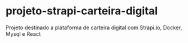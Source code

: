 # projeto-strapi-carteira-digital
Projeto destinado a plataforma de carteira digital com Strapi.io, Docker, Mysql e React
